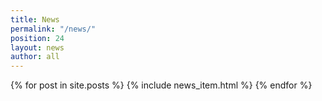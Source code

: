 ```yaml
---
title: News
permalink: "/news/"
position: 24
layout: news
author: all
---
```


{% for post in site.posts %}
  {% include news_item.html %}
{% endfor %}
